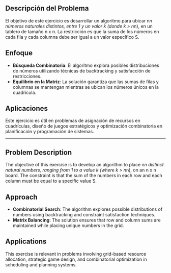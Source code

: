 

## Descripción del Problema
El objetivo de este ejercicio es desarrollar un algoritmo para ubicar n*n números naturales distintos, entre 1 y un valor k (donde k > n*n), en un tablero de tamaño n x n. La restricción es que la suma de los números en cada fila y cada columna debe ser igual a un valor específico S.

## Enfoque
- **Búsqueda Combinatoria**: El algoritmo explora posibles distribuciones de números utilizando técnicas de backtracking y satisfacción de restricciones.
- **Equilibrio en la Matriz**: La solución garantiza que las sumas de filas y columnas se mantengan mientras se ubican los números únicos en la cuadrícula.

## Aplicaciones
Este ejercicio es útil en problemas de asignación de recursos en cuadrículas, diseño de juegos estratégicos y optimización combinatoria en planificación y programación de sistemas.

-----------------------------------------------------------


## Problem Description
The objective of this exercise is to develop an algorithm to place n*n distinct natural numbers, ranging from 1 to a value k (where k > n*n), on an n x n board. The constraint is that the sum of the numbers in each row and each column must be equal to a specific value S.

## Approach
- **Combinatorial Search**: The algorithm explores possible distributions of numbers using backtracking and constraint satisfaction techniques.
- **Matrix Balancing**: The solution ensures that row and column sums are maintained while placing unique numbers in the grid.

## Applications
This exercise is relevant in problems involving grid-based resource allocation, strategic game design, and combinatorial optimization in scheduling and planning systems.

